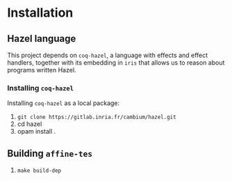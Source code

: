 

# Installation


## Hazel language

This project depends on `coq-hazel`, 
a language with effects and effect handlers,
together with its embedding in `iris` that allows 
us to reason about programs written Hazel.


### Installing `coq-hazel`

Installing `coq-hazel` as a local package:

1. `git clone https://gitlab.inria.fr/cambium/hazel.git`
2. cd hazel
3. opam install .

## Building `affine-tes`

1. `make build-dep`
